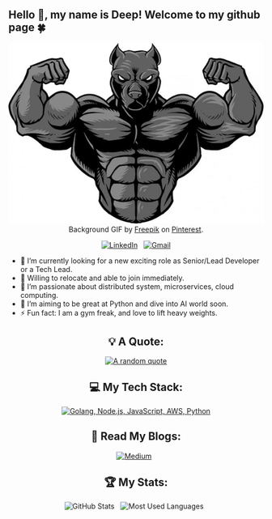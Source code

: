 
## Hello :wave:, my name is Deep! Welcome to my github page :four_leaf_clover:
<div align="center">

[![Hello World, I'm Deep!](assets/strong_dev.jpeg)](https://github.com/ilivestrong) 
Background GIF by [Freepik](https://in.pinterest.com/pin/1100919071396898530/) on [Pinterest](https://www.pinterest.com/).

[![LinkedIn](https://skillicons.dev/icons?i=linkedin)](https://www.linkedin.com/in/jaspergabriel/) &nbsp;
[![Gmail](https://skillicons.dev/icons?i=gmail)](mailto:imdeepakpathak@gmail.com?subject=Hello%Deepak,%20From%20Github)

</div>

- 🔭 I’m currently looking for a new exciting role as Senior/Lead Developer or a Tech Lead.
- 🔭 Willing to relocate and able to join immediately.
- 🌱 I’m passionate about distributed system, microservices, cloud computing.
- 📝 I’m aiming to be great at Python and dive into AI world soon.
- ⚡ Fun fact: I am a gym freak, and love to lift heavy weights.

<div align="center">

## 💡 A Quote:

[![A random quote](https://quotes-github-readme.vercel.app/api?type=horizontal&theme=dark)](https://github.com/piyushsuthar/github-readme-quotes)

## 💻 My Tech Stack:

[![Golang, Node.js, JavaScript, AWS, Python](https://skillicons.dev/icons?i=golang,nodejs,js,ts,aws,python)](https://skillicons.dev)

## 📖 Read My Blogs:

<p>
    <a target="_blank"href="https://medium.com/@ilivestrong"><img alt="Medium" src="https://img.shields.io/badge/Medium-12100E?style=for-the-badge&logo=medium&logoColor=white" /></a>&nbsp;&nbsp;
</p>

## 🏆 My Stats:

<p>
    <img height=175 alt="GitHub Stats" src="https://github-readme-stats.vercel.app/api?username=ilivestrong&show_icons=true&count_private=true&theme=dark" />&nbsp;&nbsp;
    <img height=175 alt="Most Used Languages" src="https://github-readme-stats.vercel.app/api/top-langs/?username=ilivestrong&layout=compact&theme=dark" />&nbsp;&nbsp;
</p>

</div>

